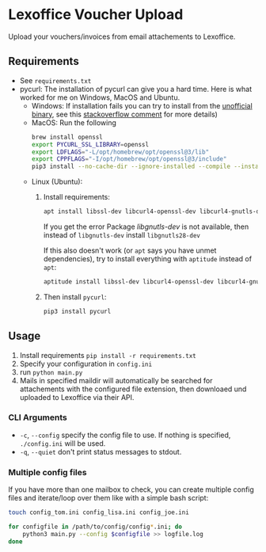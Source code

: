 # Lexoffice Voucher Upload

Upload your vouchers/invoices from email attachements to Lexoffice.

## Requirements
- See `requirements.txt`
- pycurl: The installation of pycurl can give you a hard time. Here is what worked for me on Windows, MacOS and Ubuntu.
    - Windows: If installation fails you can try to install from the [unofficial binary](https://www.lfd.uci.e~du/~gohlke/pythonlibs/#pycurl), see this  [stackoverflow comment](https://stackoverflow.com/a/53598619/6679493) for more details)
    - MacOS: Run the following
        ```bash
        brew install openssl
        export PYCURL_SSL_LIBRARY=openssl
        export LDFLAGS="-L/opt/homebrew/opt/openssl@3/lib"
        export CPPFLAGS="-I/opt/homebrew/opt/openssl@3/include"
        pip3 install --no-cache-dir --ignore-installed --compile --install-option="--with-openssl" pycurl
        ```
    - Linux (Ubuntu):
        1. Install requirements:
            ```bash
            apt install libssl-dev libcurl4-openssl-dev libcurl4-gnutls-dev libgnutls-dev python3-dev
            ```
            If you get the error Package *libgnutls-dev* is not available, then instead of `libgnutls-dev` install `libgnutls28-dev`
            
            If this also doesn't work (or `apt` says you have unmet dependencies), try to install everything with `aptitude` instead of `apt`:
            ```bash
            aptitude install libssl-dev libcurl4-openssl-dev libcurl4-gnutls-dev python3-dev
            ```

        2. Then install `pycurl`:
            ```bash
            pip3 install pycurl
            ```

## Usage
1. Install requirements `pip install -r requirements.txt`
2. Specify your configuration in `config.ini`
3. run `python main.py` 
4. Mails in specified maildir will automatically be searched for attachements with the configured file extension, then downloaed und uploaded to Lexoffice via their API.

### CLI Arguments
- `-c`, `--config` specify the config file to use. If nothing is specified, `./config.ini` will be used.
- `-q`, `--quiet` don't print status messages to stdout.

### Multiple config files

If you have more than one mailbox to check, you can create multiple config files and iterate/loop over them like with a simple bash script:
```bash
touch config_tom.ini config_lisa.ini config_joe.ini

for configfile in /path/to/config/config*.ini; do
    python3 main.py --config $configfile >> logfile.log
done
```